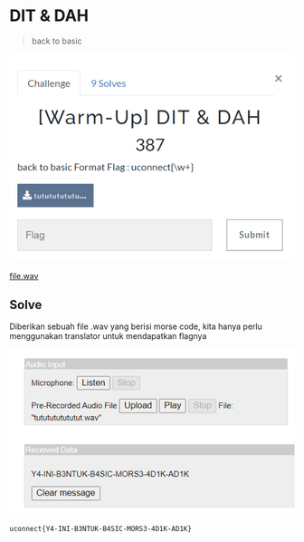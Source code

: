 # DIT & DAH

> back to basic

![chall](images/chall.png)

[file.wav](files/tututututututut.wav)

## Solve

Diberikan sebuah file .wav yang berisi morse code, kita hanya perlu menggunakan translator untuk mendapatkan flagnya

![solve](images/solve.png)

```
uconnect{Y4-INI-B3NTUK-B4SIC-MORS3-4D1K-AD1K}
```